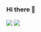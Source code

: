 ### Hi there 👋


<img align="center" src="https://github-readme-stats.vercel.app/api/?username=acoustikue&show_icons=true&theme=vue" />
<img align="center" src="https://github-readme-stats.vercel.app/api/top-langs/?username=acoustikue&layout=compact" />

<!-- <a href="https://github.com/acoustikue">
  <img align="center" src="https://github-readme-stats.vercel.app/api/?username=acoustikue&show_icons=true&theme=vue" />
</a>
<a href="https://github.com/acoustikue">
  <img align="center" src="https://github-readme-stats.vercel.app/api/top-langs/?username=acoustikue&layout=compact" />
</a>
-->
